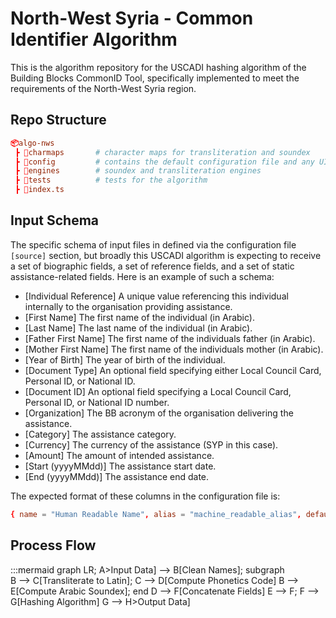 # North-West Syria - Common Identifier Algorithm

This is the algorithm repository for the USCADI hashing algorithm of the Building Blocks CommonID Tool, specifically implemented to meet the requirements of the North-West Syria region.

## Repo Structure

```toml
📦algo-nws
 ┣ 📂charmaps       # character maps for transliteration and soundex
 ┣ 📂config         # contains the default configuration file and any UI styling overrides
 ┣ 📂engines        # soundex and transliteration engines
 ┣ 📂tests          # tests for the algorithm
 ┣ 📜index.ts
```

## Input Schema

The specific schema of input files in defined via the configuration file `[source]` section, but broadly this USCADI algorithm is expecting to receive a set of biographic fields, a set of reference fields, and a set of static assistance-related fields. Here is an example of such a schema:

- [Individual Reference] A unique value referencing this individual internally to the organisation providing assistance.
- [First Name] The first name of the individual (in Arabic).
- [Last Name] The last name of the individual (in Arabic).
- [Father First Name] The first name of the individuals father (in Arabic).
- [Mother First Name] The first name of the individuals mother (in Arabic).
- [Year of Birth] The year of birth of the individual.
- [Document Type] An optional field specifying either Local Council Card, Personal ID, or National ID.
- [Document ID] An optional field specifying a Local Council Card, Personal ID, or National ID number.
- [Organization] The BB acronym of the organisation delivering the assistance.
- [Category] The assistance category.
- [Currency] The currency of the assistance (SYP in this case).
- [Amount] The amount of intended assistance.
- [Start (yyyyMMdd)] The assistance start date.
- [End (yyyyMMdd)] The assistance end date.

The expected format of these columns in the configuration file is:

```toml
{ name = "Human Readable Name", alias = "machine_readable_alias", default = "Optional blank cell value" }
```

## Process Flow

:::mermaid
graph LR;
    A>Input Data] --> B[Clean Names];
    subgraph  
        B --> C[Transliterate to Latin];
        C --> D[Compute Phonetics Code]
        B --> E[Compute Arabic Soundex];
    end
    D --> F[Concatenate Fields]
    E --> F;
    F --> G[Hashing Algorithm]
    G --> H>Output Data]

